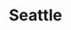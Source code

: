 ---
title: Seattle
impact_text: >-
    Donate to one of the organizations below and your local Global Shapers Hub will match your donation, up to a certain amount, with a unique approach of matching 1 volunteer hour for every $100 after that. Help us to double your impact.

    The Hub can match up to $3,000 and will match with volunteer hours above that.
orgs:
  - name: 'Sound Generations'
    description: >-
      Established in 1967, Sound Generations is a comprehensive non-profit organization that serves older adults and adults with disabilities in King County. Sound Generations, previously known as Senior Services, supports almost 54,000 people annually. Our organization is Washington State’s largest provider of comprehensive services for aging adults and their loved ones located in King County.
    link: 'https://app.mobilecause.com/f/1o3y/n?vid=gqdwe'
---